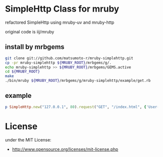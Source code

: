 # SimpleHttp Class for mruby
refactored SimpleHttp using mruby-uv and mruby-http

original code is iij/mruby 

## install by mrbgems
```bash
git clone git://github.com/matsumoto-r/mruby-simplehttp.git
cp -pr mruby-simplehttp ${MRUBY_ROOT}/mrbgems/g/.
echo mruby-simplehttp >> ${MRUBY_ROOT}/mrbgems/GEMS.active
cd ${MRUBY_ROOT}
make
./bin/mruby ${MRUBY_ROOT}/mrbgems/g/mruby-simplehttp/example/get.rb
```

## example

```ruby
p SimpleHttp.new("127.0.0.1", 80).request("GET", "/index.html", {'User-Agent' => "test-agent"})
```

# License
under the MIT License:

* http://www.opensource.org/licenses/mit-license.php


